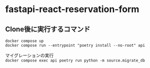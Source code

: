# fastapi-react-reservation-form
## Clone後に実行するコマンド
`docker compose up`  
`docker compose run --entrypoint "poetry install --no-root" api`  

マイグレーションの実行  
`docker compose exec api poetry run python -m source.migrate_db`  